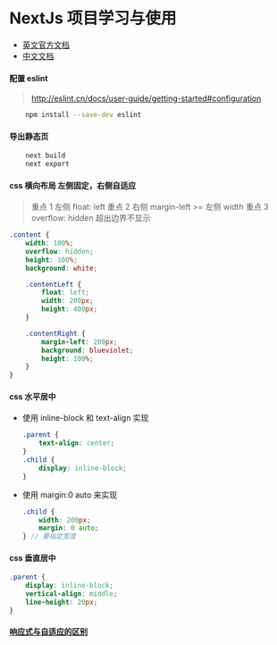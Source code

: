 # NextJs 项目学习与使用

-   [英文官方文档](https://nextjs.org/docs)
-   [中文文档](http://nextjs.frontendx.cn/docs)

#### 配置 eslint

> http://eslint.cn/docs/user-guide/getting-started#configuration

```bash
    npm install --save-dev eslint
```

#### 导出静态页

```bash
    next build
    next export
```

#### css 横向布局 左侧固定，右侧自适应

> 重点 1 左侧 float: left
> 重点 2 右侧 margin-left >= 左侧 width
> 重点 3 overflow: hidden 超出边界不显示

```scss
.content {
    width: 100%;
    overflow: hidden;
    height: 100%;
    background: white;

    .contentLeft {
        float: left;
        width: 200px;
        height: 400px;
    }

    .contentRight {
        margin-left: 200px;
        background: blueviolet;
        height: 100%;
    }
}
```

#### css 水平居中

-   使用 inline-block 和 text-align 实现

    ```scss
    .parent {
        text-align: center;
    }
    .child {
        display: inline-block;
    }
    ```

-   使用 margin:0 auto 来实现
    ```scss
    .child {
        width: 200px;
        margin: 0 auto;
    } // 要指定宽度
    ```

#### css 垂直居中

```scss
.parent {
    display: inline-block;
    vertical-align: middle;
    line-height: 20px;
}
```

#### [响应式与自适应的区别](https://www.cnblogs.com/qianduanchenbao/p/10198834.html)
